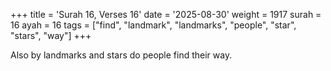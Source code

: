 +++
title = 'Surah 16, Verses 16'
date = '2025-08-30'
weight = 1917
surah = 16
ayah = 16
tags = ["find", "landmark", "landmarks", "people", "star", "stars", "way"]
+++

Also by landmarks and stars do people find their way.